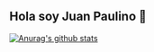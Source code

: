 ## Hola soy Juan Paulino 👋

[![Anurag's github stats](https://github-readme-stats.vercel.app/api?username=juan-paulatino)](https://github.com/anuraghazra/github-readme-stats)
